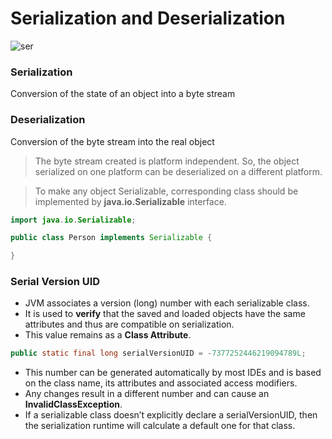# Serialization and Deserialization

![ser](https://user-images.githubusercontent.com/23145752/66465243-1cc64900-ea9e-11e9-8072-e40069f09e05.jpg)

### Serialization

Conversion of the state of an object into a byte stream

### Deserialization

Conversion of the byte stream into the real object

> The byte stream created is platform independent. So, the object serialized on one platform can be deserialized on a different platform.

> To make any object Serializable, corresponding class should be implemented by
 **java.io.Serializable** interface.

```java
import java.io.Serializable;

public class Person implements Serializable {

}
```
### Serial Version UID

* JVM associates a version (long) number with each serializable class. <br>
* It is used to **verify** that the saved and loaded objects have the same 
attributes and thus are compatible on serialization.
* This value remains as a **Class Attribute**.
```java
public static final long serialVersionUID = -7377252446219094789L;
```
* This number can be generated automatically by most IDEs and is based on the class name, its attributes and associated access modifiers. 
* Any changes result in a different number and can cause an **InvalidClassException**.
* If a serializable class doesn’t explicitly declare a serialVersionUID, then the serialization runtime will calculate a default one for that class.
